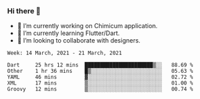 ### Hi there 👋

<!--
**devcat37/devcat37** is a ✨ _special_ ✨ repository because its `README.md` (this file) appears on your GitHub profile.-->


- 🔭 I’m currently working on Chimicum application.
- 🌱 I’m currently learning Flutter/Dart.
- 👯 I’m looking to collaborate with designers.
<!-- - 🤔 I’m looking for help with ... -->

<!--START_SECTION:waka-->
```text
Week: 14 March, 2021 - 21 March, 2021

Dart     25 hrs 12 mins  ██████████████████████▒░░   88.69 % 
Other    1 hr 36 mins    █▒░░░░░░░░░░░░░░░░░░░░░░░   05.63 % 
YAML     46 mins         ▓░░░░░░░░░░░░░░░░░░░░░░░░   02.72 % 
XML      17 mins         ▒░░░░░░░░░░░░░░░░░░░░░░░░   01.00 % 
Groovy   12 mins         ▒░░░░░░░░░░░░░░░░░░░░░░░░   00.74 % 
```
<!--END_SECTION:waka-->

